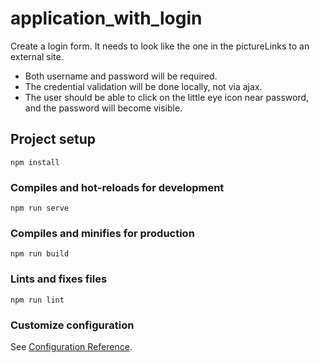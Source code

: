 # application_with_login

Create a login form. It needs to look like the one in the pictureLinks to an external site.
- Both username and password will be required.
- The credential validation will be done locally, not via ajax.
- The user should be able to click on the little eye icon near password, and the password will become visible.

## Project setup
```
npm install
```

### Compiles and hot-reloads for development
```
npm run serve
```

### Compiles and minifies for production
```
npm run build
```

### Lints and fixes files
```
npm run lint
```

### Customize configuration
See [Configuration Reference](https://cli.vuejs.org/config/).
